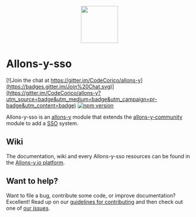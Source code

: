 <p align="center"><img src="http://codecorico.com/allons-y-logo.png" height="100" /></p>

# Allons-y-sso

[![Join the chat at https://gitter.im/CodeCorico/allons-y](https://badges.gitter.im/Join%20Chat.svg)](https://gitter.im/CodeCorico/allons-y?utm_source=badge&utm_medium=badge&utm_campaign=pr-badge&utm_content=badge)
[![npm version](https://badge.fury.io/js/allons-y-sso.svg)](https://badge.fury.io/js/allons-y-sso)

Allons-y-sso is an [allons-y](https://github.com/CodeCorico/allons-y) module that extends the [allons-y-community](https://github.com/CodeCorico/allons-y-community) module to add a [SSO](https://en.wikipedia.org/wiki/Single_sign-on) system.

## Wiki

The documentation, wiki and every Allons-y-sso resources can be found in the [Allons-y.io platform](https://allons-y.io).

## Want to help?

Want to file a bug, contribute some code, or improve documentation? Excellent! Read up on our [guidelines for contributing](CONTRIBUTING.md) and then check out one of [our issues](https://github.com/CodeCorico/allons-y-sso/issues).
